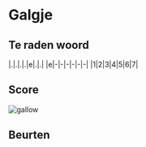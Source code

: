 # Galgje

## Te raden woord

|.|.|.|.|e|.|.|
|e|-|-|-|-|-|-|
|1|2|3|4|5|6|7|

## Score
![gallow](./images/1.png)

## Beurten